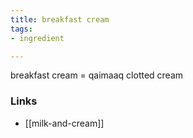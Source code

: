 ```yaml
---
title: breakfast cream
tags:
- ingredient

---
```

breakfast cream = qaimaaq clotted cream

### Links

* [[milk-and-cream]]

